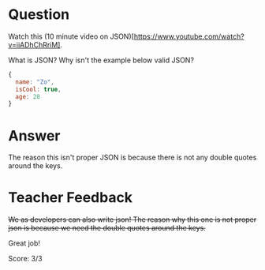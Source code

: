 # Question

Watch this (10 minute video on JSON)[https://www.youtube.com/watch?v=iiADhChRriM].

What is JSON? Why isn't the example below valid JSON?

```js
{
  name: "Zo",
  isCool: true,
  age: 28
}
```

# Answer

The reason this isn't proper JSON is because there is not any double quotes around the keys.

# Teacher Feedback

~~We as developers can also write json! The reason why this one is not proper json is because we need the double quotes around the keys.~~

Great job!

Score: 3/3
